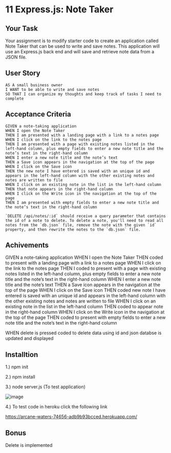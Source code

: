 # 11 Express.js: Note Taker

## Your Task

Your assignment is to modify starter code to create an application called Note Taker that can be used to write and save notes. This application will use an Express.js back end and will save and retrieve note data from a JSON file.


## User Story

```
AS A small business owner
I WANT to be able to write and save notes
SO THAT I can organize my thoughts and keep track of tasks I need to complete
```


## Acceptance Criteria

```
GIVEN a note-taking application
WHEN I open the Note Taker
THEN I am presented with a landing page with a link to a notes page
WHEN I click on the link to the notes page
THEN I am presented with a page with existing notes listed in the left-hand column, plus empty fields to enter a new note title and the note’s text in the right-hand column
WHEN I enter a new note title and the note’s text
THEN a Save icon appears in the navigation at the top of the page
WHEN I click on the Save icon
THEN the new note I have entered is saved with an unique id and appears in the left-hand column with the other existing notes and notes are written to file
WHEN I click on an existing note in the list in the left-hand column
THEN that note appears in the right-hand column
WHEN I click on the Write icon in the navigation at the top of the page
THEN I am presented with empty fields to enter a new note title and the note’s text in the right-hand column

`DELETE /api/notes/:id` should receive a query parameter that contains the id of a note to delete. To delete a note, you'll need to read all notes from the `db.json` file, remove the note with the given `id` property, and then rewrite the notes to the `db.json` file.
```


## Achivements

GIVEN a note-taking application
WHEN I open the Note Taker
THEN coded to present with a landing page with a link to a notes page
WHEN I click on the link to the notes page
THEN I coded to present with a page with existing notes listed in the left-hand column, plus empty fields to enter a new note title and the note’s text in the right-hand column
WHEN I enter a new note title and the note’s text
THEN a Save icon appears in the navigation at the top of the page
WHEN I click on the Save icon
THEN coded new note I have entered is saved with an unique id and appears in the left-hand column with the other existing notes and notes are written to file
WHEN I click on an existing note in the list in the left-hand column
THEN coded to  appear note in the right-hand column
WHEN I click on the Write icon in the navigation at the top of the page
THEN coded to present with empty fields to enter a new note title and the note’s text in the right-hand column

WHEN delete is pressed coded to delete data using id and json databse is updated and displayed

## Installtion


1.) npm init

2.) npm install

3.) node server.js (To test application)

![image](https://github.com/SanjeethTharmarajah/notestaker/assets/130941252/e76984c2-7ca1-43a4-9102-86557f8b4a64)

4.) To test code in heroku click the following link

https://arcane-waters-74656-adb9b93bcced.herokuapp.com/

## Bonus

Delete is implemented
